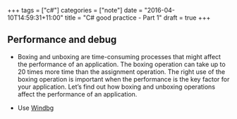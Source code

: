 +++
tags = ["c#"]
categories = ["note"]
date = "2016-04-10T14:59:31+11:00"
title = "C# good practice - Part 1"
draft = true
+++

## Performance and debug

* Boxing and unboxing are time-consuming processes that might affect the performance of an application.
The boxing operation can take up to 20 times more time than the assignment operation. The right use of
the boxing operation is important when the performance is the key factor for your application. Let’s find
out how boxing and unboxing operations affect the performance of an application. 

* Use [Windbg](https://developer.microsoft.com/en-us/windows/hardware/windows-driver-kit) 

## 